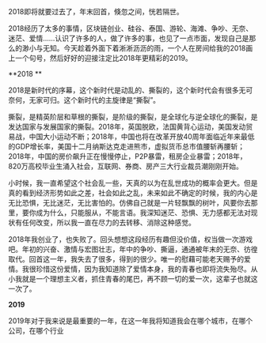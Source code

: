 2018即将就要过去了，年末回首，倏忽之间，恍若隔世。

2018经历了太多的事情，区块链创业、硅谷、泰国、游轮、海滩、争吵、无奈、迷茫、爱情……认识了许多的人，做了许多的事，也见了一点市面，发现自己是那么的渺小与无知。今天趁着外面下着淅淅沥沥的雨，一个人在房间给我的2018画上一个句号，然后好好的迎接注定比2018年更精彩的2019。

**2018  **

2018是新时代的序幕，这个新时代是动乱的、撕裂的，这个新时代会有很多无可奈何，无家可归。这个新时代的主旋律是“撕裂”。

撕裂，是精英阶层和草根的撕裂，是阶级的撕裂，是全球化与逆全球化的撕裂，是发达国家与发展国家的撕裂。2018年，英国脱欧，法国黄背心运动，美国发动贸易战，中国大小运动不断；2018年，中国也将在改革开放40周年面临近年来最低的GDP增长率，美国十二月纳斯达克走进熊市，虚拟货币总市值腰斩再腰斩；2018年，中国的房价飙升正在慢慢停止，P2P暴雷，租房企业暴雷；2018年，820万高校毕业生涌入社会，互联网、券商、房产三大行业裁员潮刚刚开始。

小时候，我一直希望这个社会乱一些，天真的以为在乱世成功的概率会更大。但是真的看到经济形势如此之差，社会如此之乱，未来如此不确定的时候，我的内心是无比恐惧，无比迷茫，无比害怕的。仿佛自己就是一片轻飘飘的树叶，风要你去那里，要你成为什么，只能服从，不能言语。我深知迷茫、恐惧、无力感都无法对现状有任何改变，所以我一直在尽力的去转移、消除这种感觉。

2018年我创业了，也失败了。回头想想这段经历有趣但没价值，权当做一次游戏吧。年初的兴奋、激情与宏图壮志，年中的争吵、撕逼，通通被年末的无奈、彷徨取代。回首这一年，我失去了很多，得到的很少。唯一的慰藉可能老天赐予的爱情。我很珍惜这份爱情，因为我知道除了爱情本身，我的青春也即将流失殆尽。从小我就是一个理想主义者，抓住青春的尾巴，再不顾一切的爱一次，这辈子也就这一次了。

**2019**

2019年对于我来说是最重要的一年，在这一年我将知道我会在哪个城市，在哪个公司，在哪个行业
<!--stackedit_data:
eyJoaXN0b3J5IjpbLTE5ODY4MzkwMF19
-->